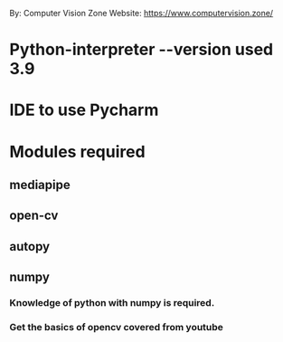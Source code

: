 By: Computer Vision Zone
Website: https://www.computervision.zone/

# Python-interpreter --version used 3.9
# IDE to use Pycharm
# Modules required 
## mediapipe 
## open-cv 
## autopy
## numpy
### Knowledge of python with numpy is required.
### Get the basics of opencv covered from youtube
